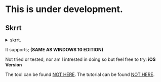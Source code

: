 # This is under development.

## Skrrt

<details>
 <summary>skrrt.</summary>
 Skrrt skrrt
</details>

It supports; **(SAME AS WINDOWS 10 EDITION)**

Not tried or tested, nor am I intrested in doing so but feel free to try: **iOS Version**

The tool can be found [NOT HERE](https://retr0gr4d3.github.io/FalloutShelterMod/).
The tutorial can be found [NOT HERE](https://retr0gr4d3.github.io/FSM_HELPER/).
